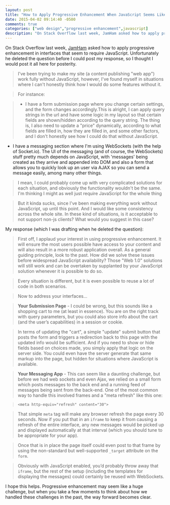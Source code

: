 ```yaml
---
layout: post
title: "How to Apply Progressive Enhancement When JavaScript Seems Like a Requirement"
date: 2015-04-02 09:14:40 -0500
comments: true
categories: ["web design","progressive enhancement",javascript]
description: "On Stack Overflow last week, JamHam asked how to apply progressive enhancement in interfaces that seem to require JavaScript. Unfortunately he deleted the question before I could post my response, so I thought I would post it all here for posterity."
---
```


On Stack Overflow last week, [JamHam](http://stackoverflow.com/users/4719194/jamham) asked how to apply progressive enhancement in interfaces that seem to require JavaScript. Unfortunately he deleted the question before I could post my response, so I thought I would post it all here for posterity.

<!-- more -->

> I've been trying to make my site (a content publishing "web app") work fully without JavaScript, however, I've found myself in situations where I can't honestly think how I would do some features without it.

> For instance:

> * I have a form submission page where you change certain settings, and the form changes accordingly.This is alright, I can apply query strings in the url and have some logic in my layout so that certain fields are shown/hidden according to the query string. The thing is, I also need to update a "price" dynamically, according to what fields are filled in, how they are filled in, and some other factors, and I don't honestly see how I could do that without JavaScript.
* I have a messaging section where I'm using WebSockets (with the help of Socket.io). The UI of the messaging (and of course, the
WebSockets) stuff pretty much depends on JavaScript, with 'messages' being created as they arrive and appended into DOM and also a form that allows you to quickly look up an user via AJAX so you can send a message easily, among many other things.

> I mean, I could probably come up with very complicated solutions for each situation, and obviously the functionality wouldn't be the same. I'm thinking I might as well just require JavaScript for the whole thing

> But it kinda sucks, since I've been making everything work without JavaScript, up until this point. And I would like some consistency across the whole site. In these kind of situations, is it acceptable to not support non-js clients? What would you suggest in this case?

My response (which I was drafting when he deleted the question):

> First off, I applaud your interest in using progressive enhancement. It will ensure the most users possible have access to your content and will also result in a more robust application overall. As a general guiding principle, look to the past. How did we solve these issues before widespread JavaScript availability? Those "Web 1.0" solutions will still work and can be overtaken by supplanted by your JavaScript solution whenever it is possible to do so.

> Every situation is different, but it is even possible to reuse a lot of code in both scenarios.

> Now to address your interfaces…

> **Your Submission Page** - I could be wrong, but this sounds like a shopping cart to me (at least in essence). You are on the right track with query parameters, but you could also store info about the cart (and the user’s capabilities) in a session or cookie.

> In terms of updating the "cart", a simple "update" submit button that posts the form and triggers a redirection back to this page with the updated info would be sufficient. And if you need to show or hide fields based on choices made, you simply apply that logic on the server side. You could even have the server generate that same markup into the page, but hidden for situations where JavaScript is available.

> **Your Messaging App** - This can seem like a daunting challenge, but before we had web sockets and even Ajax, we relied on a small form which posts messages to the back end and a running feed of messages being sent from the back-end. One of the most common way to handle this involved frames and a "meta refresh" like this one:

>     <meta http-equiv="refresh" content="30">

> That simple `meta` tag will make any browser refresh the page every 30 seconds. Now if you put that in an `iframe` to keep it from causing a refresh of the entire interface, any new messages would be picked up and displayed automatically at that interval (which you should tune to be appropriate for your app).

> Once that is in place the page itself could even post to that frame by using the non-standard but well-supported `_target` attribute on the `form`.

> Obviously with JavaScript enabled, you’d probably throw away that `iframe`, but the rest of the setup (including the templates for displaying the messages) could certainly be reused with WebSockets.

I hope this helps. Progressive enhancement may seem like a huge challenge, but when you take a few moments to think about how we handled these challenges in the past, the way forward becomes clear.